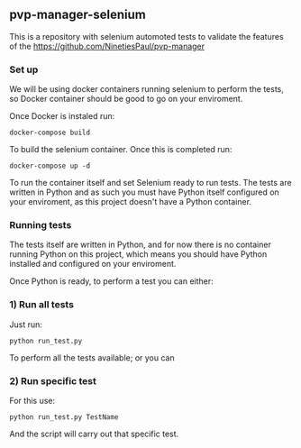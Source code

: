 ## pvp-manager-selenium
This is a repository with selenium automoted tests to validate the features of the https://github.com/NinetiesPaul/pvp-manager

### Set up
We will be using docker containers running selenium to perform the tests, so Docker container should be good to go on your enviroment.

Once Docker is instaled run:
```
docker-compose build
```
To build the selenium container. Once this is completed run:
```
docker-compose up -d
```
To run the container itself and set Selenium ready to run tests.
The tests are written in Python and as such you must have Python itself configured on your enviroment, as this project doesn't have a Python container.

### Running tests
The tests itself are written in Python, and for now there is no container running Python on this project, which means you should have Python installed and configured on your enviroment.

Once Python is ready, to perform a test you can either:

### 1) Run all tests
Just run:
```
python run_test.py
```
To perform all the tests available; or you can

### 2) Run specific test
For this use:
```
python run_test.py TestName
```
And the script will carry out that specific test.